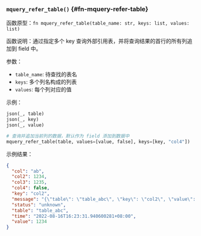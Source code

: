 ### `mquery_refer_table()` {#fn-mquery-refer-table}

函数原型：`fn mquery_refer_table(table_name: str, keys: list, values: list)`

函数说明：通过指定多个 key 查询外部引用表，并将查询结果的首行的所有列追加到 field 中。

参数：

- `table_name`: 待查找的表名
- `keys`: 多个列名构成的列表
- `values`: 每个列对应的值

示例：

```python
json(_, table)
json(_, key)
json(_, value)

# 查询并追加当前列的数据，默认作为 field 添加到数据中
mquery_refer_table(table, values=[value, false], keys=[key, "col4"])
```

示例结果：

```json
{
  "col": "ab",
  "col2": 1234,
  "col3": 1235,
  "col4": false,
  "key": "col2",
  "message": "{\"table\": \"table_abc\", \"key\": \"col2\", \"value\": 1234.0}",
  "status": "unknown",
  "table": "table_abc",
  "time": "2022-08-16T16:23:31.940600281+08:00",
  "value": 1234
}

```
